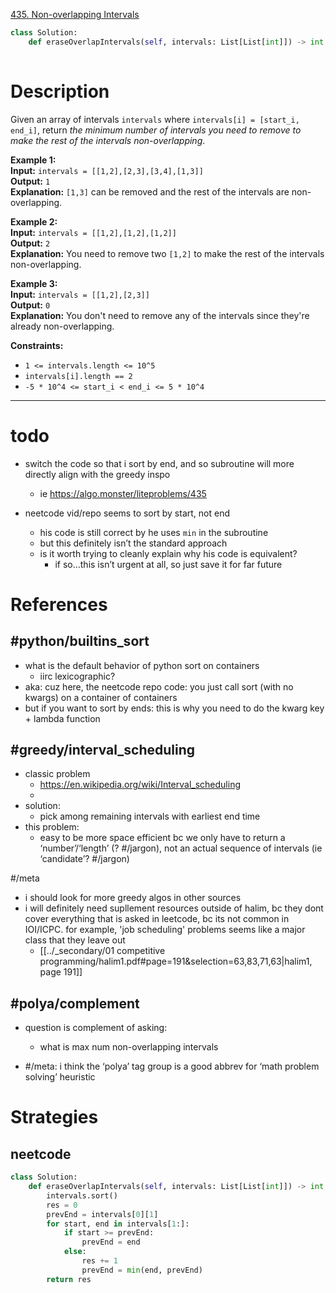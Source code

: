 [435. Non-overlapping Intervals](https://leetcode.com/problems/non-overlapping-intervals/)

```python
class Solution:
    def eraseOverlapIntervals(self, intervals: List[List[int]]) -> int:
        
```

# Description

Given an array of intervals `intervals` where `intervals[i] = [start_i, end_i]`, return _the minimum number of intervals you need to remove to make the rest of the intervals non-overlapping_.

**Example 1:**  
**Input:** `intervals = [[1,2],[2,3],[3,4],[1,3]]`  
**Output:** `1`  
**Explanation:** `[1,3]` can be removed and the rest of the intervals are non-overlapping.

**Example 2:**  
**Input:** `intervals = [[1,2],[1,2],[1,2]]`  
**Output:** `2`  
**Explanation:** You need to remove two `[1,2]` to make the rest of the intervals non-overlapping.

**Example 3:**  
**Input:** `intervals = [[1,2],[2,3]]`  
**Output:** `0`  
**Explanation:** You don't need to remove any of the intervals since they're already non-overlapping.

**Constraints:**
- `1 <= intervals.length <= 10^5`
- `intervals[i].length == 2`
- `-5 * 10^4 <= start_i < end_i <= 5 * 10^4`

---

# todo

- switch the code so that i sort by end, and so subroutine will more directly align with the greedy inspo
	- ie https://algo.monster/liteproblems/435

- neetcode vid/repo seems to sort by start, not end
	- his code is still correct by he uses `min` in the subroutine
	- but this definitely isn’t the standard approach
	- is it worth trying to cleanly explain why his code is equivalent?
		- if so…this isn’t urgent at all, so just save it for far future

# References

## #python/builtins_sort 

- what is the default behavior of python sort on containers
	- iirc lexicographic?
- aka: cuz here, the neetcode repo code: you just call sort (with no kwargs) on a container of containers
- but if you want to sort by ends: this is why you need to do the kwarg key + lambda function

## #greedy/interval_scheduling

- classic problem
	- https://en.wikipedia.org/wiki/Interval_scheduling
	- 
- solution:
	- pick among remaining intervals with earliest end time
- this problem:
	- easy to be more space efficient bc we only have to return a ‘number’/‘length’ (? #/jargon), not an actual sequence of intervals (ie ‘candidate’? #/jargon)


#/meta 
- i should look for more greedy algos in other sources
- i will definitely need supllement resources outside of halim, bc they dont cover everything that is asked in leetcode, bc its not common in IOI/ICPC. for example, 'job scheduling' problems seems like a major class that they leave out
	- [[../_secondary/01 competitive programming/halim1.pdf#page=191&selection=63,83,71,63|halim1, page 191]]

## #polya/complement
- question is complement of asking:
	- what is max num non-overlapping intervals

- #/meta: i think the ‘polya’ tag group is a good abbrev for ‘math problem solving’ heuristic


# Strategies

## neetcode

```python
class Solution:
    def eraseOverlapIntervals(self, intervals: List[List[int]]) -> int:
        intervals.sort()
        res = 0
        prevEnd = intervals[0][1]
        for start, end in intervals[1:]:
            if start >= prevEnd:
                prevEnd = end
            else:
                res += 1
                prevEnd = min(end, prevEnd)
        return res

```